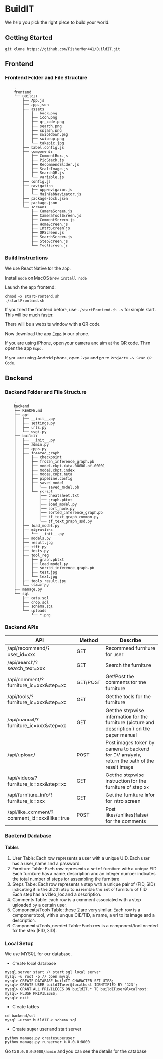 # BuildIT
We help you pick the right piece to build your world.

## Getting Started

```
git clone https://github.com/FisherMen441/BuildIT.git
```

## Frontend

### Frontend Folder and File Structure
```
    .
    frontend
    └── BuildIT
        ├── App.js
        ├── app.json
        ├── assets
        │   ├── back.png
        │   ├── icon.png
        │   ├── qr_code.png
        │   ├── search.png
        │   ├── splash.png
        │   ├── swipedown.png
        │   ├── swipeup.png
        │   └── takepic.jpg
        ├── babel.config.js
        ├── components
        │   ├── CommentBox.js
        │   ├── PicStack.js
        │   ├── RecommendSlider.js
        │   ├── ScaleImage.js
        │   ├── SearchQR.js
        │   └── variable.js
        ├── config.js
        ├── navigation
        │   ├── AppNavigator.js
        │   └── MainTabNavigator.js
        ├── package-lock.json
        ├── package.json
        └── screens
            ├── CameraScreen.js
            ├── CameraToolScreen.js
            ├── CommentScreen.js
            ├── HomeScreen.js
            ├── IntroScreen.js
            ├── QRScreen.js
            ├── SearchScreen.js
            ├── StepScreen.js
            └── ToolScreen.js
```
### Build Instructions

We use React Native for the app.

Install `node` on MacOS:`brew install node`

Launch the app frontend:

```
chmod +x startFrontend.sh
./startFrontend.sh
```

If you tried the frontend before, use `./startFrontend.sh -s` for simple start. This will be much faster.

There will be a website window with a QR code.

Now download the app [`Expo`](https://expo.io/) to our phone.

If you are using iPhone, open your camera and aim at the QR code. Then open the app `Expo`. 

If you are using Android phone, open `Expo` and go to `Projects -> Scan QR Code`.

## Backend

### Backend Folder and File Structure
```
    .
    backend
    ├── README.md
    ├── api
    │   ├── __init__.py
    │   ├── settings.py
    │   ├── urls.py
    │   └── wsgi.py
    ├── buildIT
    │   ├── __init__.py
    │   ├── admin.py
    │   ├── apps.py
    │   ├── freezed_graph
    │   │   ├── checkpoint
    │   │   ├── frozen_inference_graph.pb
    │   │   ├── model.ckpt.data-00000-of-00001
    │   │   ├── model.ckpt.index
    │   │   ├── model.ckpt.meta
    │   │   ├── pipeline.config
    │   │   ├── saved_model
    │   │   │   └── saved_model.pb
    │   │   └── script
    │   │       ├── cheatsheet.txt
    │   │       ├── graph.pbtxt
    │   │       ├── load_model.py
    │   │       ├── sort_node.py
    │   │       ├── sorted_inference_graph.pb
    │   │       ├── tf_text_graph_common.py
    │   │       └── tf_text_graph_ssd.py
    │   ├── load_model.py
    │   ├── migrations
    │   │   └── __init__.py
    │   ├── models.py
    │   ├── result.jpg
    │   ├── sift.py
    │   ├── tests.py
    │   ├── tool_reg
    │   │   ├── graph.pbtxt
    │   │   ├── load_model.py
    │   │   ├── sorted_inference_graph.pb
    │   │   ├── test.jpg
    │   │   └── text.jpg
    │   ├── tools_result.jpg
    │   └── views.py
    ├── manage.py
    └── sql
        ├── data.sql
        ├── drop.sql
        ├── schema.sql
        └── uploads
            └── *.png
```
### Backend APIs

| API                                   | Method   | Describe                                                     |
| ------------------------------------- | -------- | ------------------------------------------------------------ |
| /api/recommend/?user_id=xxx            | GET      | Recommend furniture for user                                 |
| /api/search/?search_text=xxx          | GET      | Search the furniture                                         |
| /api/comment/?furniture_id=xxx&step=xx | GET/POST | Get/Post the comments for the furniture                      |
| /api/tools/?furniture_id=xxx&step=xx   | GET      | Get the tools for the furniture                              |
| /api/manual/?furniture_id=xxx&step=xx  | GET      | Get the stepwise information for the furniture (picture and description ) on the paper manual |
| /api/upload/                           | POST     | Post images token by camera to backend for CV analysis, return the path of the result image         |
| /api/videos/?furniture_id=xxx&step=xx  | GET      | Get the stepwise instruction for the furniture of step xx    |
| /api/furniture_info/?furniture_id=xxx | GET | Get the furniture infor for intro screen |
| /api/like_comment/?comment_id=xxx&like=true | POST | Post likes/unlikes(false) for the comments |

### Backend Dadabase

#### Tables

1. User Table: Each row represents a user with a unique UID. Each user has a user_name and a password.
2. Furniture Table: Each row represents a set of furniture with a unique FID. Each furniture has a name, description and an integer number indicates the total number of steps for assembling the furniture
3. Steps Table: Each row represents a step with a unique pair of (FID, SID) indicating it is the SIDth step to assemble the set of furniture of FID. Each step has a video_loc and a description.
4. Comments Table: each row is a comment associated with a step uploaded by a certain user.
5. Components/Tools Table: these 2 are very similar. Each row is a component/tool, with a unique CID/TID, a name, a url to its image and a description.
6. Components/Tools_needed Table: Each row is a component/tool needed for the step (FID, SID).

### Local Setup

We use MYSQL for our database.

* Create local database

```
mysql.server start // start sql local server
mysql -u root -p // open mysql
mysql> CREATE DATABASE buildIT CHARACTER SET UTF8;
mysql> CREATE USER buildITuser@localhost IDENTIFIED BY '123';
mysql> GRANT ALL PRIVILEGES ON buildIT.* TO buildITuser@localhost;
mysql> FLUSH PRIVILEGES;
mysql> exit
```

* Create tables

```
cd backend/sql
mysql -uroot buildIT < schema.sql
```

* Create super user and start server

```
python manage.py createsuperuser
python manage.py runserver 0.0.0.0:8000
```

Go to `0.0.0.0:8000/admin` and you can see the details for the database.
